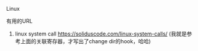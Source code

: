 Linux

有用的URL
1) linux system call
   https://soliduscode.com/linux-system-calls/
	 (我就是参考上面的关联寄存器，才写出了change dir的hook，哈哈)
